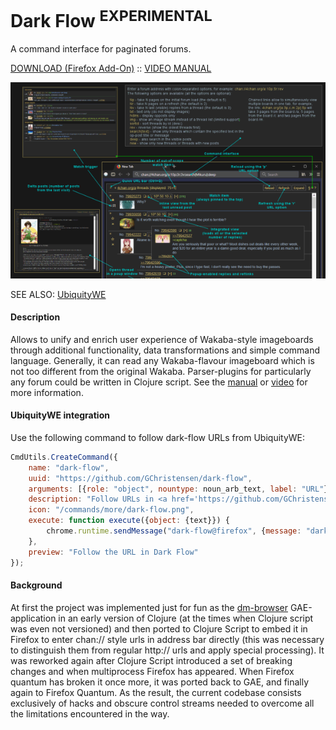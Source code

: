 Dark Flow <sup>EXPERIMENTAL</sup>
=========

A command interface for paginated forums.

[DOWNLOAD (Firefox Add-On)](https://github.com/GChristensen/dark-flow/releases/download/v0.2.1.2/dark_flow.xpi) :: [VIDEO MANUAL](https://youtu.be/tNPRCNruWmI)

![Dark Flow video](screen.png?raw=true)

SEE ALSO: [UbiquityWE](https://github.com/GChristensen/ubichr#readme)

#### Description

Allows to unify and enrich user experience of Wakaba-style imageboards through 
additional functionality, data transformations and simple command language. Generally,
it can read any Wakaba-flavour imageboard which is not too different from the original
Wakaba. Parser-plugins for particularly any forum could be written in Clojure script. 
See the [manual](https://raw.github.com/GChristensen/dark-flow/master/manual.png) 
or [video](https://www.youtube.com/watch?v=QWI2CNt-snQ) for more information.

#### UbiquityWE integration

Use the following command to follow dark-flow URLs from UbiquityWE:

```javascript
CmdUtils.CreateCommand({
    name: "dark-flow",
    uuid: "https://github.com/GChristensen/dark-flow",
    arguments: [{role: "object", nountype: noun_arb_text, label: "URL"}],
    description: "Follow URLs in <a href='https://github.com/GChristensen/dark-flow#readme'>Dark Flow</a>.",
    icon: "/commands/more/dark-flow.png",
    execute: function execute({object: {text}}) {
        chrome.runtime.sendMessage("dark-flow@firefox", {message: "dark-flow:follow-url", url: text}, null);
    },
    preview: "Follow the URL in Dark Flow"
});
```

#### Background

At first the project was implemented just for fun as the [dm-browser](https://github.com/GChristensen/dm-browser#readme) 
GAE-application in an early version of Clojure (at the times when Clojure script was even not 
versioned) and then ported to Clojure Script to embed it in Firefox 
to enter chan:// style urls in address bar directly (this was necessary
to distinguish them from regular http:// urls and apply special processing). 
It was reworked again after Clojure Script introduced a set of breaking changes
and when multiprocess Firefox has appeared.
When Firefox quantum has broken it once more, it was ported back to GAE, and finally again 
to Firefox Quantum. As the result, the current codebase consists exclusively of hacks and obscure
control streams needed to overcome all the limitations encountered in the way.
 